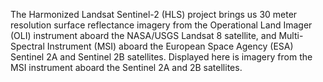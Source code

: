 The Harmonized Landsat Sentinel-2 (HLS) project brings us 30 meter resolution surface reflectance imagery from the Operational Land Imager (OLI) instrument aboard the NASA/USGS Landsat 8 satellite, and Multi-Spectral Instrument (MSI) aboard the European Space Agency (ESA) Sentinel 2A and Sentinel 2B satellites. Displayed here is imagery from the MSI instrument aboard the Sentinel 2A and 2B satellites.